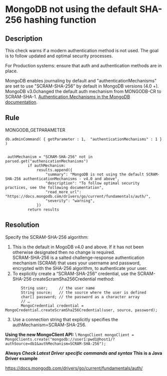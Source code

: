 # MongoDB not using the default SHA-256 hashing function 

## Description
This check warns if a modern authentication method is not used. 
The goal is to follow updated and optimal security processes. 

For Production systems: ensure that auth and authentication methods are in place.

MongoDB enables journaling by default and  "authenticationMechanisms" are set to use "SCRAM-SHA-256" by default in  MongoDB  versions (4.0 +).
MongoDB v3.0changed the default auth mechanism from MONGODB-CR to SCRAM-SHA-1.
[Authentication Mechanisms in the MongoDB documentation](https://docs.mongodb.com/drivers/go/current/fundamentals/auth/).



## Rule
MONGODB_GETPARAMETER
```
db.adminCommand( { getParameter : 1,  "authenticationMechanisms" : 1 } )


 authMechanism = "SCRAM-SHA-256" not in parsed.get("authenicationMechanisms")
          if authMechanism:
              results.append({
                  "summary": "MongoDB is not using the default SCRAM-SHA-256 authenticationMechanisms - v4.0 and above",
                  "description": "To follow optimal security practices, see the following documentation",
                  "read_more_url": "https://docs.mongodb.com/drivers/go/current/fundamentals/auth/",
                  "severity": "warning",
              })
          return results
```


## Resolution
Specify the SCRAM-SHA-256 algorithm:

1. This is the default in MogoDB v4.0 and above. If it has not been otherwise designated then no change is required. \
SCRAM-SHA-256 is a salted challenge-response authentication mechanism (SCRAM) that uses your username and password, encrypted with the SHA-256 algorithm, to authenticate your user. 
2. To explicitly create a “SCRAM-SHA-256“ credential, use the SCRAM-SHA-256 createScramSha256Credential method: 
```
       String user;     // the user name 
       String source;   // the source where the user is defined 
       char[] password; // the password as a character array 
       // …
       MongoCredential credential = MongoCredential.createScramSha256Credential(user, source, password);
```
3. Use a connection string that explicitly specifies the authMechanism=SCRAM-SHA-256. 

__Using the new MongoClient API:__ \ 
`MongoClient mongoClient = MongoClients.create("mongodb://user1:pwd1@host1/?authSource=db1&authMechanism=SCRAM-SHA-256");`

__Always  *Check Latest Driver specific commands and syntax* This is a Java Driver example__

https://docs.mongodb.com/drivers/go/current/fundamentals/auth/

